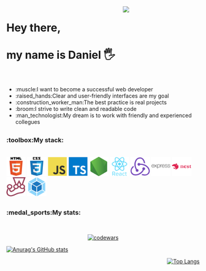   <img align="right" src="https://media.giphy.com/media/TLnWsIBRegQyWxG4Dw/giphy.gif" width="200">
  
#  Hey there, <br><br> my name is Daniel :raised_hand_with_fingers_splayed: <br><br>

<ul>
  <li>:muscle:I want to become a successful web developer</li>
  <li>:raised_hands:Clear and user-friendly interfaces are my goal</li>
  <li>:construction_worker_man:The best practice is real projects</li>
  <li>:broom:I strive to write clean and readable code</li>
  <li>:man_technologist:My dream is to work with friendly and experienced collegues</li>

## </ul>

<h3>:toolbox:My stack:</h3> 
<br>
<div id="stack-badges">
  <img width="50" src="https://github.com/devicons/devicon/blob/master/icons/html5/html5-original-wordmark.svg">
  <img width="50" src="https://github.com/devicons/devicon/blob/master/icons/css3/css3-original-wordmark.svg">
  <img width="50" src="https://github.com/devicons/devicon/blob/master/icons/javascript/javascript-original.svg">
  <img width="50" src="https://github.com/devicons/devicon/blob/master/icons/typescript/typescript-original.svg">
  <img width="50" src="https://github.com/devicons/devicon/blob/master/icons/nodejs/nodejs-original.svg">
  <img width="50" src="https://github.com/devicons/devicon/blob/master/icons/react/react-original-wordmark.svg">
  <img width="50" src="https://github.com/devicons/devicon/blob/master/icons/redux/redux-original.svg">
  <img width="50" src="https://github.com/devicons/devicon/blob/master/icons/express/express-original-wordmark.svg">
  <img width="50" src="https://github.com/devicons/devicon/blob/master/icons/nestjs/nestjs-original-wordmark.svg">
  <img width="50" src="https://github.com/devicons/devicon/blob/master/icons/jest/jest-plain.svg">
  <img width="50" src="https://github.com/devicons/devicon/blob/master/icons/webpack/webpack-original.svg">
  
## </div>


<h3>:medal_sports:My stats:</h3>
<br>

<div id="stats"> 
<div align="center">
  
  [![codewars](https://www.codewars.com/users/Danbka-Taranbka/badges/large)](https://www.codewars.com/users/Danbka-Taranbka)
  
</div>
<div align="left">

[![Anurag's GitHub stats](https://github-readme-stats.vercel.app/api?username=Danbka-Taranbka&hide=contribs&show_icons=true&theme=transparent)](https://github-readme-stats.vercel.app/api?username=Danbka-Taranbka)
  
</div>
<div align="right"> 

[![Top Langs](https://github-readme-stats.vercel.app/api/top-langs/?username=Danbka-Taranbka&show_icons=true&theme=transparent&layout=donut)](https://github-readme-stats.vercel.app/api/top-langs/?username=Danbka-Taranbka)

</div>


</div>
